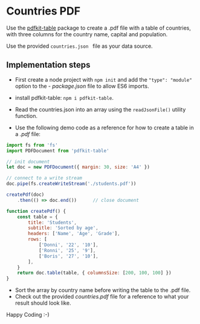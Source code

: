 # Countries PDF
Use the [pdfkit-table](https://www.npmjs.com/package/pdfkit-table) package to create a .pdf file with a table of countries, with three columns for the country name, capital and population.

Use the provided `countries.json ` file as your data source.

## Implementation steps
* First create a node project with `npm init` and add the `"type": "module"` option to the - _package.json_ file to allow ES6 imports.
* install pdfkit-table: `npm i pdfkit-table`.
* Read the countries.json into an array using the `readJsonFile()` utility function.

* Use the following demo code as a reference for how to create a table in a _.pdf_ file:

```javascript
import fs from 'fs'
import PDFDocument from 'pdfkit-table'

// init document
let doc = new PDFDocument({ margin: 30, size: 'A4' })

// connect to a write stream
doc.pipe(fs.createWriteStream('./students.pdf'))

createPdf(doc)
    .then(() => doc.end())      // close document

function createPdf() {
	const table = {
		title: 'Students',
		subtitle: 'Sorted by age',
		headers: ['Name', 'Age', 'Grade'],
		rows: [
            ['Donni', '22', '10'],
            ['Ronni', '25', '9'],
            ['Boris', '27', '10'],
        ],
	}
	return doc.table(table, { columnsSize: [200, 100, 100] })
}
```

* Sort the array by country name before writing the table to the .pdf file.
* Check out the provided _countries.pdf_ file for a reference to what your result should look like.

Happy Coding :-)